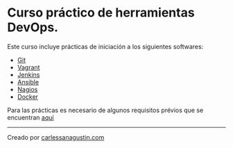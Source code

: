 # Curso práctico de herramientas DevOps.

Este curso incluye prácticas de iniciación a los siguientes softwares:

* [Git](01_Git)
* [Vagrant](02_Vagrant)
* [Jenkins](03_Jenkins)
* [Ansible](04_Ansible)
* [Nagios](05_Nagios)
* [Docker](06_Docker)

Para las prácticas es necesario de algunos requisitos prévios que se encuentran [aquí](pre-pre-requisitos)

---

Creado por [carlessanagustin.com](http://www.carlessanagustin.com)